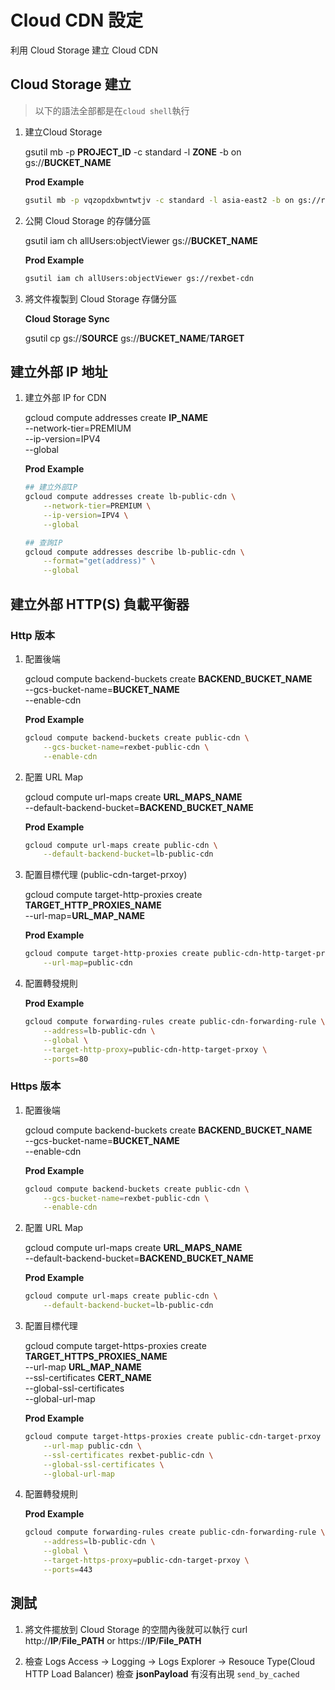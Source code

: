 # Cloud CDN 設定

利用 Cloud Storage 建立 Cloud CDN

## Cloud Storage 建立

> 以下的語法全部都是在`cloud shell`執行

1. 建立Cloud Storage

    gsutil mb -p **PROJECT_ID** -c standard -l **ZONE** -b on gs://**BUCKET_NAME**

    **Prod Example**

    ```bash
    gsutil mb -p vqzopdxbwntwtjv -c standard -l asia-east2 -b on gs://rexbet-cdn
    ```

2. 公開 Cloud Storage 的存儲分區

    gsutil iam ch allUsers:objectViewer gs://**BUCKET_NAME**

    **Prod Example**

    ```bash
    gsutil iam ch allUsers:objectViewer gs://rexbet-cdn
    ```

3. 將文件複製到 Cloud Storage 存儲分區

    **Cloud Storage Sync**

    gsutil cp gs://**SOURCE** gs://**BUCKET_NAME**/**TARGET**

## 建立外部 IP 地址

1. 建立外部 IP for CDN

    gcloud compute addresses create **IP_NAME** \
        --network-tier=PREMIUM \
        --ip-version=IPV4 \
        --global

    **Prod Example**

    ```bash
    ## 建立外部IP
    gcloud compute addresses create lb-public-cdn \
        --network-tier=PREMIUM \
        --ip-version=IPV4 \
        --global

    ## 查詢IP
    gcloud compute addresses describe lb-public-cdn \
        --format="get(address)" \
        --global
    ```

## 建立外部 HTTP(S) 負載平衡器

### Http 版本

1. 配置後端

    gcloud compute backend-buckets create **BACKEND_BUCKET_NAME** \
        --gcs-bucket-name=**BUCKET_NAME** \
        --enable-cdn

    **Prod Example**

    ```bash
    gcloud compute backend-buckets create public-cdn \
        --gcs-bucket-name=rexbet-public-cdn \
        --enable-cdn
    ```

2. 配置 URL Map

    gcloud compute url-maps create **URL_MAPS_NAME** \
        --default-backend-bucket=**BACKEND_BUCKET_NAME**

    **Prod Example**

    ```bash
    gcloud compute url-maps create public-cdn \
        --default-backend-bucket=lb-public-cdn
    ```

3. 配置目標代理 (public-cdn-target-prxoy)

    gcloud compute target-http-proxies create **TARGET_HTTP_PROXIES_NAME** \
    --url-map=**URL_MAP_NAME**

    **Prod Example**

    ```bash
    gcloud compute target-http-proxies create public-cdn-http-target-prxoy \
        --url-map=public-cdn
    ```

4. 配置轉發規則

    **Prod Example**

    ```bash
    gcloud compute forwarding-rules create public-cdn-forwarding-rule \
        --address=lb-public-cdn \
        --global \
        --target-http-proxy=public-cdn-http-target-prxoy \
        --ports=80
    ```


### Https 版本

1. 配置後端

    gcloud compute backend-buckets create **BACKEND_BUCKET_NAME** \
        --gcs-bucket-name=**BUCKET_NAME** \
        --enable-cdn

    **Prod Example**

    ```bash
    gcloud compute backend-buckets create public-cdn \
        --gcs-bucket-name=rexbet-public-cdn \
        --enable-cdn
    ```

2. 配置 URL Map

    gcloud compute url-maps create **URL_MAPS_NAME** \
        --default-backend-bucket=**BACKEND_BUCKET_NAME**

    **Prod Example**

    ```bash
    gcloud compute url-maps create public-cdn \
        --default-backend-bucket=lb-public-cdn
    ```

3. 配置目標代理

    gcloud compute target-https-proxies create **TARGET_HTTPS_PROXIES_NAME** \
        --url-map **URL_MAP_NAME** \
        --ssl-certificates **CERT_NAME** \
        --global-ssl-certificates \
        --global-url-map 

    **Prod Example**

    ```bash
    gcloud compute target-https-proxies create public-cdn-target-prxoy \
        --url-map public-cdn \
        --ssl-certificates rexbet-public-cdn \
        --global-ssl-certificates \
        --global-url-map 
    ```

4. 配置轉發規則

    **Prod Example**

    ```bash
    gcloud compute forwarding-rules create public-cdn-forwarding-rule \
        --address=lb-public-cdn \
        --global \
        --target-https-proxy=public-cdn-target-prxoy \
        --ports=443
    ```

## 測試

1. 將文件擺放到 Cloud Storage 的空間內後就可以執行
   curl http://**IP**/**File_PATH** or https://**IP**/**File_PATH**

2. 檢查 Logs
   Access -> Logging -> Logs Explorer -> Resouce Type(Cloud HTTP Load Balancer)
   檢查 **jsonPayload** 有沒有出現 `send_by_cached`
